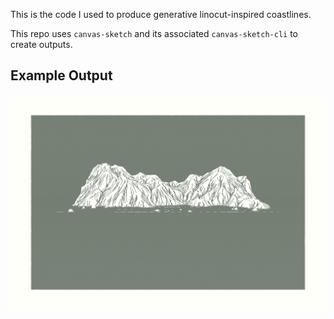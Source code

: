 This is the code I used to produce generative linocut-inspired coastlines.

This repo uses `canvas-sketch` and its associated `canvas-sketch-cli` to create outputs.

## Example Output

![example output](assets/example.png)
